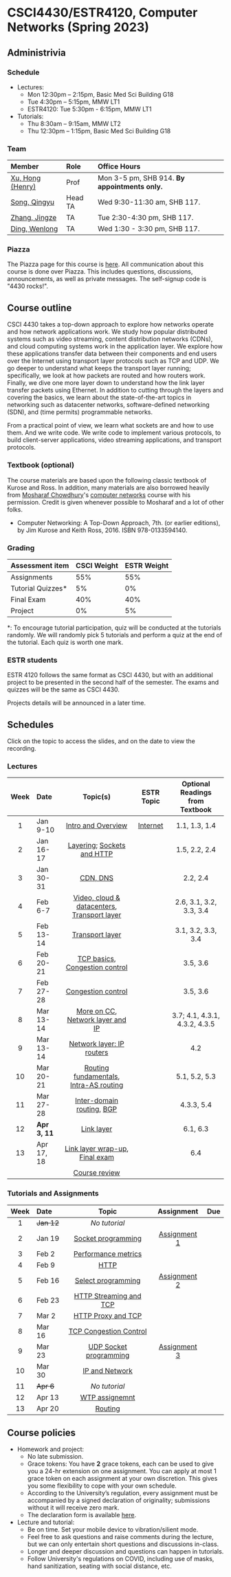 # CSCI4430/ESTR4120, Computer Networks (Spring 2023)

## Administrivia

### Schedule
- Lectures: 
  * Mon 12:30pm – 2:15pm, Basic Med Sci Building G18
  * Tue 4:30pm – 5:15pm, MMW LT1
  * ESTR4120: Tue 5:30pm - 6:15pm, MMW LT1
- Tutorials:
  * Thu 8:30am – 9:15am, MMW LT2
  * Thu 12:30pm – 1:15pm, Basic Med Sci Building G18

### Team
| Member | Role | Office Hours |
| :---------------- | :--- | :----------- |
| [Xu, Hong (Henry)](https://henryhxu.github.io/) | Prof | Mon 3-5 pm, SHB 914. **By appointments only.** |
| [Song, Qingyu](mailto:qysong21@cse.cuhk.edu.hk) | Head TA | Wed 9:30-11:30 am, SHB 117. |
| [Zhang, Jingze](mailto:zhang_jing_ze@link.cuhk.edu.hk) | TA | Tue 2:30-4:30 pm, SHB 117. |
| [Ding, Wenlong](mailto:wlding@link.cuhk.edu.hk) | TA | Wed 1:30 - 3:30 pm, SHB 117. |

### Piazza
The Piazza page for this course is [here](https://piazza.com/cuhk.edu.hk/spring2023/csci4430estr4120).
All communication about this course is done over Piazza. This includes questions, discussions, announcements, as well as private messages. 
The self-signup code is "4430 rocks!".

## Course outline
CSCI 4430 takes a top-down approach to explore how networks operate and how network applications work. We study how popular distributed systems such as video streaming, content distribution networks (CDNs), and cloud computing systems work in the application layer. We explore how these applications transfer data between their components and end users over the Internet using transport layer protocols such as TCP and UDP. We go deeper to understand what keeps the transport layer running; specifically, we look at how packets are routed and how routers work. Finally, we dive one more layer down to understand how the link layer transfer packets using Ethernet. In addition to cutting through the layers and covering the basics, we learn about the state-of-the-art topics in networking such as datacenter networks, software-defined networking (SDN), and (time permits) programmable networks.

From a practical point of view, we learn what sockets are and how to use them. And we write code. We write code to implement various protocols, to build client-server applications, video streaming applications, and transport protocols.

### Textbook (optional)
The course materials are based upon the following classic textbook of Kurose and Ross. In addition, many materials are also borrowed heavily from [Mosharaf Chowdhury](http://www.mosharaf.com/)'s [computer networks](https://github.com/mosharaf/eecs489) course with his permission. Credit is given whenever possible to Mosharaf and a lot of other folks.
- Computer Networking: A Top-Down Approach, 7th. (or earlier editions), by Jim Kurose and Keith Ross, 2016. ISBN 978-0133594140.

### Grading
| Assessment item | CSCI Weight | ESTR Weight
| :---------------- | :--- | :--- | 
| Assignments | 55% | 55%
| Tutorial Quizzes* | 5% | 0%
| Final Exam | 40% | 40%
| Project | 0% | 5%

\*: To encourage tutorial participation, quiz will be conducted at the tutorials randomly. We will randomly pick 5 tutorials and perform a quiz at the end of the tutorial. Each quiz is worth one mark.

### ESTR students
ESTR 4120 follows the same format as CSCI 4430, but with an additional project to be presented in the second half of the semester. The exams and quizzes will be the same as CSCI 4430.

Projects details will be announced in a later time.

## Schedules
Click on the topic to access the slides, and on the date to view the recording. 

### Lectures
| Week | Date | Topic(s) | ESTR Topic | Optional Readings from Textbook |
| :------: | :----------- | :-----------------: | :------------: | :------------: | 
|1|Jan 9-10 | [Intro and Overview](lec/lec1.pptx) | [Internet](lec/estr1.pptx) | 1.1, 1.3, 1.4
|2|Jan 16-17| [Layering](lecture/); [Sockets and HTTP](lecture/) |  | 1.5, 2.2, 2.4
|3|Jan 30-31| [CDN, DNS](lecture/) |  | 2.2, 2.4
|4|Feb 6-7| [Video, cloud & datacenters](lecture/), [Transport layer](lecture/) |  | 2.6, 3.1, 3.2, 3.3, 3.4
|5|Feb 13-14| [Transport layer](lecture/) |  | 3.1, 3.2, 3.3, 3.4
|6|Feb 20-21| [TCP basics](lecture/), [Congestion control](lecture/) |  | 3.5, 3.6
|7|Feb 27-28| [Congestion control](lecture/) |  | 3.5, 3.6
|8|Mar 13-14| [More on CC](lecture/), [Network layer and IP](lecture/) |  | 3.7; 4.1, 4.3.1, 4.3.2, 4.3.5
|9|Mar 13-14| [Network layer: IP routers](lecture/) |  | 4.2
|10|Mar 20-21| [Routing fundamentals](lecture/), [Intra-AS routing](lecture/) |  | 5.1, 5.2, 5.3
|11|Mar 27-28| [Inter-domain routing](lecture/), [BGP](lecture/) |  | 4.3.3, 5.4
|12|**Apr 3, 11**| [Link layer](lecture/) |  | 6.1, 6.3
|13|Apr 17, 18| [Link layer wrap-up](lecture/), [Final exam](lecture/) |  | 6.4
|  | | [Course review](lecture/)

### Tutorials and Assignments
<!--  ~~11:59:59 p.m., Sat, Jan 29th~~ 18:00:00 p.m., Mon, Jan 31st -->
<!-- assignment-1 -->
<!-- []() -->
| Week | Date | Topic | Assignment | Due |
| :---: | :------------------ | :-----: | :-------------: | :-------------: |
| 1 | ~~Jan 12~~ | *No tutorial* | | |
| 2 | Jan 19 | [Socket programming](tutorial/T01/) | [Assignment 1]() |  |
| 3 | Feb 2 | [Performance metrics](tutorial/T02/) | ||
| 4 | Feb 9 | [HTTP](tutorial/T03/) | ||
| 5 | Feb 16 | [Select programming](tutorial/T04/) | [Assignment 2]() |  |
| 6 | Feb 23 |[HTTP Streaming and TCP](tutorial/T05/)|||
| 7 | Mar 2 |[HTTP Proxy and TCP](tutorial/T06/)|||
| 8 | Mar 16 |[TCP Congestion Control](tutorial/T07/)|||
| 9 | Mar 23 |[UDP Socket programming](tutorial/T08/)|[Assignment 3]()| |
| 10 | Mar 30 |[IP and Network](tutorial/T09/)|||
| 11 | ~~Apr 6~~ | *No tutorial* |||
| 12 | Apr 13 |[WTP assignemnt](tutorial/T10/)|||
| 13 | Apr 20 |[Routing](tutorial/T11/)|||


## Course policies
- Homework and project: 
  * No late submission.
  * Grace tokens: You have **2** grace tokens, each can be used to give you a 24-hr extension on one assignment. You can apply at most 1 grace token on each assignment at your own discretion. This gives you some flexibility to cope with your own schedule.
  * According to the University’s regulation, every assignment must be accompanied by a signed declaration of originality; submissions without it will receive zero mark.
  * The declaration form is available [here](https://www.cuhk.edu.hk/policy/academichonesty/Eng_htm_files_(2013-14)/declaration_en.doc).
- Lecture and tutorial:
  * Be on time. Set your mobile device to vibration/silient mode.
  * Feel free to ask questions and raise comments during the lecture, but we can only entertain short questions and discussions in-class.
  * Longer and deeper discussion and questions can happen in tutorials.
  * Follow University's regulations on COVID, including use of masks, hand sanitization, seating with social distance, etc.
